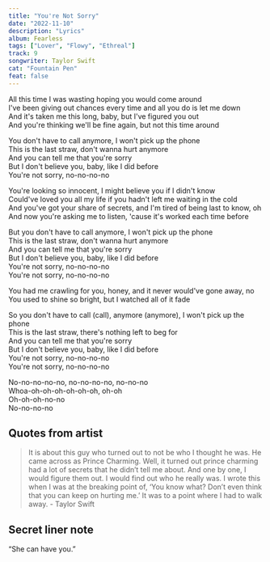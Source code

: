 ```yaml
---
title: "You're Not Sorry"
date: "2022-11-10"
description: "Lyrics"
album: Fearless
tags: ["Lover", "Flowy", "Ethreal"]
track: 9
songwriter: Taylor Swift
cat: "Fountain Pen"
feat: false
---
```


<p className="verse-one">
All this time I was wasting hoping you would come around <br />
I've been giving out chances every time and all you do is let me down <br />
And it's taken me this long, baby, but I've figured you out <br />
And you're thinking we'll be fine again, but not this time around <br />
</p>
<p className="chorus">
You don't have to call anymore, I won't pick up the phone <br />
This is the last straw, don't wanna hurt anymore <br />
And you can tell me that you're sorry <br />
But I don't believe you, baby, like I did before <br />
You're not sorry, no-no-no-no <br />
</p>
<p className="verse-two">
You're looking so innocent, I might believe you if I didn't know <br />
Could've loved you all my life if you hadn't left me waiting in the cold <br />
And you've got your share of secrets, and I'm tired of being last to know, oh <br />
And now you're asking me to listen, 'cause it's worked each time before <br />
</p>
<p className="chorus">
But you don't have to call anymore, I won't pick up the phone <br />
This is the last straw, don't wanna hurt anymore <br />
And you can tell me that you're sorry <br />
But I don't believe you, baby, like I did before <br />
You're not sorry, no-no-no-no <br />
You're not sorry, no-no-no-no <br />
</p>
<p className="bridge">
You had me crawling for you, honey, and it never would've gone away, no <br />
You used to shine so bright, but I watched all of it fade <br />
</p>
<p className="chorus">
So you don't have to call (call), anymore (anymore), I won't pick up the phone <br />
This is the last straw, there's nothing left to beg for <br />
And you can tell me that you're sorry <br />
But I don't believe you, baby, like I did before <br />
You're not sorry, no-no-no-no <br />
You're not sorry, no-no-no-no <br />
</p>
<p className="outro">
No-no-no-no-no, no-no-no-no, no-no-no <br />
Whoa-oh-oh-oh-oh-oh-oh, oh-oh <br />
Oh-oh-oh-no-no <br />
No-no-no-no <br />
</p>

## Quotes from artist

<blockquote>
It is about this guy who turned out to not be who I thought he was. He came across as Prince Charming. Well, it turned out prince charming had a lot of secrets that he didn’t tell me about. And one by one, I would figure them out. I would find out who he really was. I wrote this when I was at the breaking point of, ‘You know what? Don’t even think that you can keep on hurting me.’ It was to a point where I had to walk away. - Taylor Swift
</blockquote>

## Secret liner note

“She can have you.”
